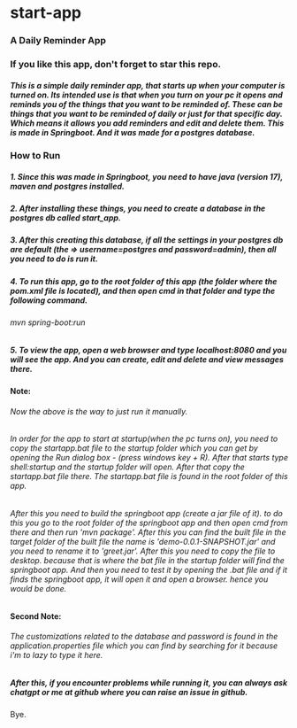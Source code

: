 # start-app

### A Daily Reminder App

### If you like this app, don't forget to star this repo.

##### This is a simple daily reminder app, that starts up when your computer is turned on. Its intended use is that when you turn on your pc it opens and reminds you of the things that you want to be reminded of. These can be things that you want to be reminded of daily or just for that specific day. Which means it allows you add reminders and edit and delete them. This is made in Springboot. And it was made for a postgres database.

### How to Run

##### 1. Since this was made in Springboot, you need to have java (version 17), maven and postgres installed.

##### 2. After installing these things, you need to create a database in the postgres db called start_app.

##### 3. After this creating this database, if all the settings in your postgres db are default (the => username=postgres and password=admin), then all you need to do is run it.

##### 4. To run this app, go to the root folder of this app (the folder where the pom.xml file is located), and then open cmd in that folder and type the following command.

###### mvn spring-boot:run

##### 5. To view the app, open a web browser and type localhost:8080 and you will see the app. And you can create, edit and delete and view messages there.

#### Note:

###### Now the above is the way to just run it manually.

###### In order for the app to start at startup(when the pc turns on), you need to copy the startapp.bat file to the startup folder which you can get by opening the Run dialog box - (press windows key + R). After that starts type shell:startup and the startup folder will open. After that copy the startapp.bat file there. The startapp.bat file is found in the root folder of this app.

###### After this you need to build the springboot app (create a jar file of it). to do this you go to the root folder of the springboot app and then open cmd from there and then run 'mvn package'. After this you can find the built file in the target folder of the built file the name is 'demo-0.0.1-SNAPSHOT.jar' and you need to rename it to 'greet.jar'. After this you need to copy the file to desktop. because that is where the bat file in the startup folder will find the springboot app. And then you need to test it by opening the .bat file and if it finds the springboot app, it will open it and open a browser. hence you would be done.

#### Second Note:

###### The customizations related to the database and password is found in the application.properties file which you can find by searching for it because i'm to lazy to type it here.

##### After this, if you encounter problems while running it, you can always ask chatgpt or me at github where you can raise an issue in github.

Bye.

